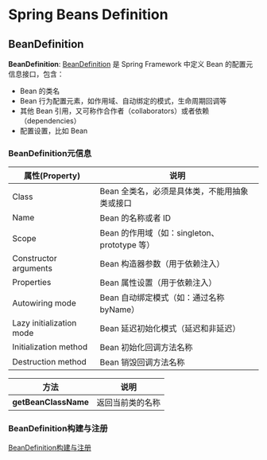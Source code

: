 # **Spring Beans Definition**
## **BeanDefinition**  
 **BeanDefinition**: [BeanDefinition](https://github.com/spring-projects/spring-framework/blob/main/spring-beans/src/main/java/org/springframework/beans/factory/config/BeanDefinition.java) 是 Spring Framework 中定义 Bean 的配置元信息接口，包含：  
* Bean 的类名
* Bean 行为配置元素，如作用域、自动绑定的模式，生命周期回调等
* 其他 Bean 引用，又可称作合作者（collaborators）或者依赖（dependencies）
* 配置设置，比如 Bean
### **BeanDefinition元信息**
| 属性(Property)| 说明 |
|--- | --- |
|Class |Bean 全类名，必须是具体类，不能用抽象类或接口|
|Name |Bean 的名称或者 ID|
|Scope |Bean 的作用域（如：singleton、prototype 等）|
|Constructor arguments |Bean 构造器参数（用于依赖注入）|
|Properties |Bean 属性设置（用于依赖注入）|
|Autowiring mode |Bean 自动绑定模式（如：通过名称 byName）|
|Lazy initialization mode |Bean 延迟初始化模式（延迟和非延迟）|
|Initialization method |Bean 初始化回调方法名称|
|Destruction method |Bean 销毁回调方法名称|

| 方法| 说明 |
|--- | --- |
|**getBeanClassName** |  返回当前类的名称|
### **BeanDefinition构建与注册**
   [BeanDefinition构建与注册](SpringBeansCreateAndRegister.md)
